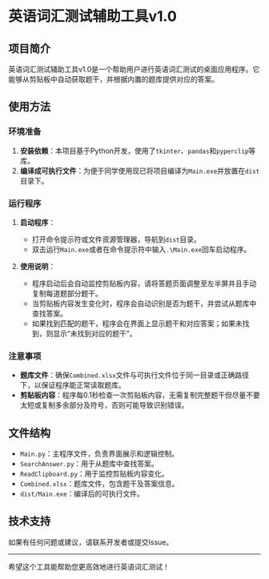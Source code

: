 # 英语词汇测试辅助工具v1.0

## 项目简介

英语词汇测试辅助工具v1.0是一个帮助用户进行英语词汇测试的桌面应用程序。它能够从剪贴板中自动获取题干，并根据内置的题库提供对应的答案。

## 使用方法

### 环境准备

1. **安装依赖**：本项目基于Python开发，使用了`tkinter`、`pandas`和`pyperclip`等库。
2. **编译成可执行文件**：为便于同学使用现已将项目编译为`Main.exe`并放置在`dist`目录下。

### 运行程序

1. **启动程序**：
   - 打开命令提示符或文件资源管理器，导航到`dist`目录。
   - 双击运行`Main.exe`或者在命令提示符中输入`.\Main.exe`回车启动程序。

2. **使用说明**：
   - 程序启动后会自动监控剪贴板内容，请将答题页面调整至左半屏并且手动复制每道题部分题干。
   - 当剪贴板内容发生变化时，程序会自动识别是否为题干，并尝试从题库中查找答案。
   - 如果找到匹配的题干，程序会在界面上显示题干和对应答案；如果未找到，则显示“未找到对应的题干”。

### 注意事项

- **题库文件**：确保`Combined.xlsx`文件与可执行文件位于同一目录或正确路径下，以保证程序能正常读取题库。
- **剪贴板内容**：程序每0.1秒检查一次剪贴板内容，无需复制完整题干但尽量不要太短或复制多余部分及符号，否则可能导致识别错误。

## 文件结构

- `Main.py`：主程序文件，负责界面展示和逻辑控制。
- `SearchAnswer.py`：用于从题库中查找答案。
- `ReadClipboard.py`：用于监控剪贴板内容变化。
- `Combined.xlsx`：题库文件，包含题干及答案信息。
- `dist/Main.exe`：编译后的可执行文件。

## 技术支持

如果有任何问题或建议，请联系开发者或提交Issue。

---

希望这个工具能帮助您更高效地进行英语词汇测试！
